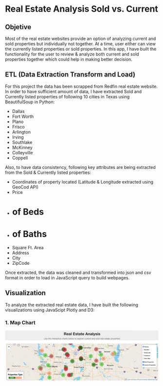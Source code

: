 # Real Estate Analysis Sold vs. Current

## Objetive
Most of the real estate websites provide an option of analyzing current and sold properties but individually not together. At a time, user either can view the currently listed properties or sold properties. In this app, I have built the functionality for the user to review & analyze both current and sold properties together which could help in making better decision.

## ETL (Data Extraction Transform and Load)
 For this project the data has been scrapped from Redfin real estate website. In order to have sufficient amount of data, I have extracted Sold and Currently listed properties of following 10 cities in Texas using BeautifulSoup in Python:
- Dallas
- Fort Worth
- Plano
- Frisco
- Arlington
- Irving
- Southlake
- McKinney
- Colleyville
- Coppell

Also, to have data consistency, following key attributes are being extracted from the Sold & Currently listed properties:
- Coordinates of property located (Latitude & Longitude extracted using GeoCod API)
- Price
- # of Beds
- # of Baths
- Square Ft. Area
- Address
- City
- ZipCode

Once extracted, the data was cleaned and transformed into json and csv format in order to load in JavaScript query to build webpages.

## Visualization
To analyze the extracted real estate data, I have built the following visualizations using JavaScipt Plotly and D3:

### 1. Map Chart
![map_chart](Images/map_chart.png)
